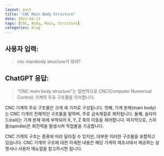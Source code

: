 ```yaml
---
layout: post
title: "CNC Main Body Structure"
date: 2023-04-13
tags: [CNC, Body, Main, Structure]
categories: blog
---
```


## 사용자 입력:
> cnc mainbody structure가 뭐야?

## ChatGPT 응답:
> "CNC main body structure"는 일반적으로 CNC(Computer Numerical Control) 기계의 주요 구조물을 의미합니다. 

CNC 기계의 주요 구조물은 크게 세 가지로 구성됩니다. 첫째, 기계 본체(main body)는 CNC 기계의 전체적인 구조물을 말하며, 주로 금속재질로 제작됩니다. 둘째, 슬라이드(rail)는 기계 본체 위에 부착되어 X, Y, Z 축의 이동을 제어합니다. 마지막으로, 스피들(spindle)은 회전력을 발생시켜 작업물을 가공합니다. 

CNC 기계의 구조는 종류에 따라 달라질 수 있지만, 대부분 이러한 구조물을 포함하고 있습니다. CNC 기계의 구조에 대한 자세한 내용은 해당 기계의 제조사에서 제공하는 설명서나 사용자 매뉴얼을 참고하시면 됩니다.

